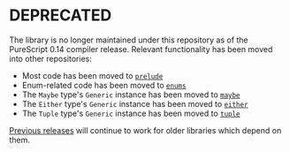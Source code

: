 # DEPRECATED

The library is no longer maintained under this repository as of the PureScript 0.14 compiler release. Relevant functionality has been moved into other repositories:

- Most code has been moved to [`prelude`](https://github.com/purescript/purescript-prelude)
- Enum-related code has been moved to [`enums`](https://github.com/purescript/purescript-enums)
- The `Maybe` type's `Generic` instance has been moved to [`maybe`](https://github.com/purescript/purescript-maybe)
- The `Either` type's `Generic` instance has been moved to [`either`](https://github.com/purescript/purescript-either)
- The `Tuple` type's `Generic` instance has been moved to [`tuple`](https://github.com/purescript/purescript-either)

[Previous releases](https://github.com/purescript-deprecated/purescript-generics-rep/releases) will continue to work for older libraries which depend on them.
